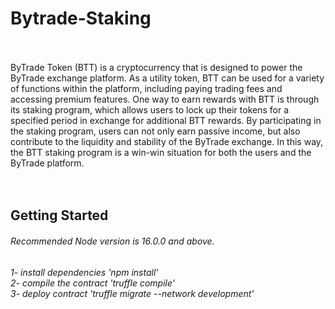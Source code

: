 # Bytrade-Staking <br><br>
ByTrade Token (BTT) is a cryptocurrency that is designed to power the ByTrade exchange platform. As a utility token, BTT can be used for a variety of functions within the platform, including paying trading fees and accessing premium features. One way to earn rewards with BTT is through its staking program, which allows users to lock up their tokens for a specified period in exchange for additional BTT rewards. By participating in the staking program, users can not only earn passive income, but also contribute to the liquidity and stability of the ByTrade exchange. In this way, the BTT staking program is a win-win situation for both the users and the ByTrade platform.<br><br><br>


<h2> Getting Started </h2>
<h6>Recommended Node version is 16.0.0 and above.</h6>
<h6>
1- install dependencies 'npm install' <br>
2- compile the contract 'truffle compile' <br>
3- deploy contract 'truffle migrate --network development' <br>
</h6><br>



